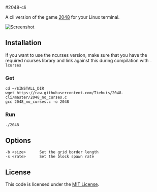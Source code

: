 #2048-cli

A cli version of the game [2048](https://github.com/gabrielecirulli/2048) for your Linux terminal.

![Screenshot](http://i.imgur.com/fwZEvdh.png)

## Installation
If you want to use the ncurses version, make sure that you have the required ncurses library and link against this during compilation with `-lcurses`
### Get
    cd ~/$INSTALL_DIR
    wget https://raw.githubusercontent.com/Tiehuis/2048-cli/master/2048_no_curses.c
    gcc 2048_no_curses.c -o 2048
### Run
    ./2048   

## Options
    -b <size>      Set the grid border length
    -s <rate>      Set the block spawn rate

## License
This code is licensed under the [MIT License](https://github.com/Tiehuis/2048-cli/blob/master/LICENSE).
